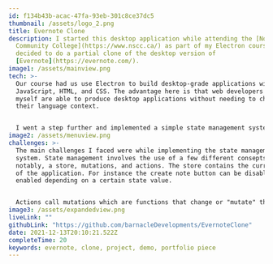 ```yaml
---
id: f134b43b-acac-47fa-93eb-301c8ce37dc5
thumbnail: /assets/logo_2.png
title: Evernote Clone
description: I started this desktop application while attending the [Nova Scotia
  Community College](https://www.nscc.ca/) as part of my Electron course. I
  decided to do a partial clone of the desktop version of
  [Evernote](https://evernote.com/).
image1: /assets/mainview.png
tech: >-
  Our course had us use Electron to build desktop-grade applications with
  JavaScript, HTML, and CSS. The advantage here is that web developers like
  myself are able to produce desktop applications without needing to change
  their language context. 


  I went a step further and implemented a simple state management system from scratch so that various actions could have "side effects" like disabling the create note button when a notebook is not selected. Frameworks like React enable this kind of functionality but I wanted to learn what was going on under the hood.
image2: /assets/menuview.png
challenges: >-
  The main challenges I faced were while implementing the state management
  system. State management involves the use of a few different consepts most
  notably, a store, mutations, and actions. The store contains the current state
  of the application. For instance the create note button can be disabled or
  enabled depending on a certain state value. 


  Actions call mutations which are functions that change or "mutate" the store. Therefore, actions simply call mutations and should not do any mutating themselves. The store's contents represent the current state of the application. It's an advanced consept that I still don't completly understand on a technicle level but I managed to implement a simple solution.
image3: /assets/expandedview.png
liveLink: ""
githubLink: "https://github.com/barnacleDevelopments/EvernoteClone"
date: 2021-12-13T20:10:21.522Z
completeTime: 20
keywords: evernote, clone, project, demo, portfolio piece
---
```

